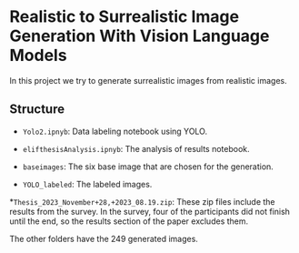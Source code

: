 # Realistic to Surrealistic Image Generation With Vision Language Models
In this project we try to generate surrealistic images from realistic images. 

## Structure

* `Yolo2.ipnyb`: 
Data labeling notebook using YOLO.

* `elifthesisAnalysis.ipnyb`:
The analysis of results notebook.

* `baseimages`:
The six base image that are chosen for the generation.

* `YOLO_labeled`:
The labeled images.

*`Thesis_2023_November+28,+2023_08.19.zip`:
These zip files include the results from the survey. In the survey, four of the participants did not finish until the end, so the results section of the paper excludes them.

The other folders have the 249 generated images.
